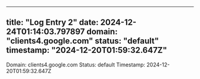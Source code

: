 
---
title: "Log Entry 2"
date: 2024-12-24T01:14:03.797897
domain: "clients4.google.com"
status: "default"
timestamp: "2024-12-20T01:59:32.647Z"
---

Domain: clients4.google.com
Status: default
Timestamp: 2024-12-20T01:59:32.647Z
